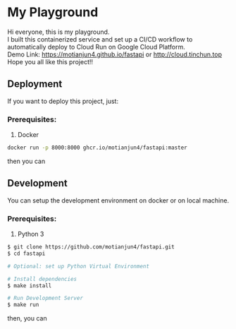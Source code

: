 # My Playground
Hi everyone, this is my playground.  
I built this containerized service and set up a CI/CD workflow to automatically deploy to Cloud Run on Google Cloud Platform.  
Demo Link: https://motianjun4.github.io/fastapi or http://cloud.tinchun.top 
Hope you all like this project!!  
## Deployment
If you want to deploy this project, just:
### Prerequisites:
1. Docker 

``` bash
docker run -p 8000:8000 ghcr.io/motianjun4/fastapi:master
```

then you can 

## Development
You can setup the development environment on docker or on local machine.

### Prerequisites:
1. Python 3

```bash
$ git clone https://github.com/motianjun4/fastapi.git
$ cd fastapi

# Optional: set up Python Virtual Environment

# Install dependencies
$ make install

# Run Development Server
$ make run

```
then, you can 